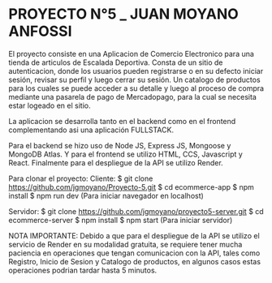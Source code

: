 # PROYECTO N°5 _ JUAN MOYANO ANFOSSI

El proyecto consiste en una Aplicacion de Comercio Electronico para una tienda de articulos de Escalada Deportiva.
Consta de un sitio de autenticacion, donde los usuarios pueden registrarse o en su defecto iniciar sesión, revisar su perfil y luego cerrar su sesión. Un catalogo de productos para los cuales se puede acceder a su detalle y luego al proceso de compra mediante una pasarela de pago de Mercadopago, para la cual se necesita estar logeado en el sitio.

La aplicacion se desarrolla tanto en el backend como en el frontend complementando asi una aplicación FULLSTACK.

Para el backend se hizo uso de Node JS, Express JS, Mongoose y MongoDB Atlas. Y para el frontend se utilizo HTML, CCS, Javascript y React. Finalmente para el despliegue de la API se utilizo Render.

Para clonar el proyecto:
Cliente:
$ git clone https://github.com/jgmoyano/Proyecto-5.git
$ cd ecommerce-app
$ npm install
$ npm run dev (Para iniciar navegador en localhost)

Servidor:
$ git clone https://github.com/jgmoyano/proyecto5-server.git
$ cd ecommerce-server
$ npm install
$ npm start (Para iniciar servidor)

NOTA IMPORTANTE:
Debido a que para el despliegue de la API se utilizo el servicio de Render en su modalidad gratuita, se requiere tener mucha paciencia en operaciones que tengan comunicacion con la API, tales como Registro, Inicio de Sesion y Catalogo de productos, en algunos casos estas operaciones podrian tardar hasta 5 minutos.